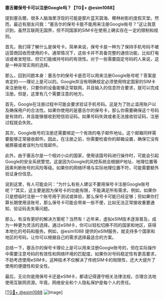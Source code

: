 **塞舌爾保号卡可以注册Google吗？【TG💪+ @esim1088】**

提到塞舌爾，很多人脑海里浮现的可能是那片蓝天碧海、椰林树影的度假天堂。然而，最近有朋友问我：“塞舌尔的保号卡能不能用来注册Google账号？”这让我意识到，虽然互联网无国界，但不同国家的SIM卡在使用上确实存在一定的限制和规则。

首先，我们得了解什么是保号卡。简单来说，保号卡是一种为了保持手机号码不被运营商回收而使用的卡。通常情况下，这些卡并不具备完整的通信功能，比如打电话或者发短信，但它们能维持号码的有效性。对于一些需要固定号码的人来说，这是一种非常实用的选择。

那么，回到问题本身：塞舌尔的保号卡是否可以用来注册Google账号呢？答案是肯定的——理论上是可以的。Google并没有明确规定必须使用特定国家的SIM卡来注册账号，只要你的设备能够正常联网，并且输入的信息符合要求，就可以完成注册。但是，这里有几个需要注意的地方。

首先，Google在注册过程中可能会要求验证手机号码。这是为了防止滥用账户以及确保用户的合法性。如果你使用的是塞舌尔的保号卡，那么你需要确保这个号码是有效的，并且能够接收到短信验证码。如果号码失效或者无法接收验证码，注册过程就会失败。

其次，Google账号的注册还需要绑定一个有效的电子邮件地址。这个邮箱同样需要能够正常接收邮件。因此，在注册之前，你需要检查你的邮箱设置，确保它没有被屏蔽或者误判为垃圾邮件。

此外，由于塞舌尔是一个相对小众的国家，使用该国号码进行操作时，可能会引起Google的安全系统警觉。这是因为Google的风控系统会根据IP地址、地理位置等因素判断账号的风险等级。如果你的网络环境与实际地理位置不符，可能需要额外验证身份信息。

说到这里，有人可能会问：“为什么有些人建议不要用保号卡注册Google账号呢？”其实，这主要是因为保号卡的功能有限，不能满足所有需求。例如，如果你只是想临时注册一个账号用于测试或体验，那么保号卡可能已经足够；但如果你打算长期使用该账号，那么保号卡可能会带来一些不便，比如无法正常接收重要通知、验证码丢失等问题。

那么，有没有更好的解决方案呢？当然有！近年来，虚拟eSIM技术逐渐普及，成为一种更为灵活的选择。通过eSIM卡，你可以轻松切换不同的国家和地区，获得本地化的号码和服务。例如，@esim1088 提供的eSIM服务，就支持多个国家和地区的号码，让你可以根据自己的需求选择最适合的方案。

总结一下，塞舌尔的保号卡理论上是可以用来注册Google账号的，但在实际操作中需要注意号码的有效性和网络环境的匹配度。如果你对号码稳定性有更高要求，不妨考虑使用eSIM卡。这种技术不仅解决了传统SIM卡的局限性，还大大提升了使用的便捷性和安全性。

最后，无论你是用保号卡还是eSIM卡，都请记得遵守相关法律法规，合理合法地使用互联网资源。毕竟，网络安全和个人隐私保护是每个人的责任。

[[TG💪+ @esim1088](https://t.me/s/esim1088) ![Image](https://i.postimg.cc/4NQfJmqS/Snipaste-2025-05-13-00-14-12.png)]